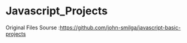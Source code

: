 # Javascript_Projects
 
 
 Original Files Sourse :https://github.com/john-smilga/javascript-basic-projects
